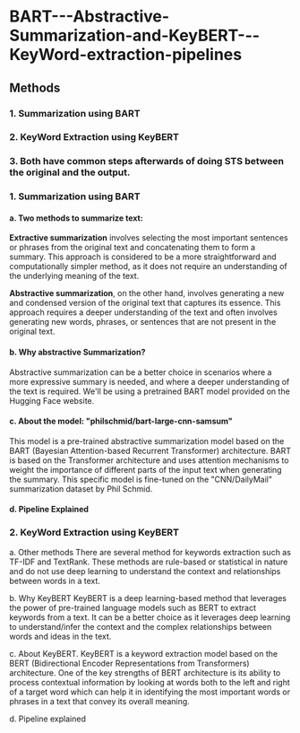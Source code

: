 # BART---Abstractive-Summarization-and-KeyBERT---KeyWord-extraction-pipelines

## Methods
### 1. Summarization using BART
### 2. KeyWord Extraction using KeyBERT
### 3. Both have common steps afterwards of doing STS between the original and the output.

### 1. Summarization using BART
  #### a. Two methods to summarize text: 
   **Extractive summarization** involves selecting the most important sentences or phrases from the original text and concatenating them to form a summary. 
   This approach is considered to be a more straightforward and computationally simpler method, as it does not require an understanding of the underlying 
   meaning of the text.

**Abstractive summarization**, on the other hand, involves generating a new and condensed version of the original text that captures its essence. This approach requires a deeper understanding of the text and often involves generating new words, phrases, or sentences that are not present in the original text.

#### b. Why abstractive Summarization?
Abstractive summarization can be a better choice in scenarios where a more expressive summary is needed, and where a deeper understanding of the text is required. We'll be using a pretrained BART model provided on the Hugging Face website. 

#### c. About the model: "philschmid/bart-large-cnn-samsum"
This model is a pre-trained abstractive summarization model based on the BART (Bayesian Attention-based Recurrent Transformer) architecture. BART is based on the Transformer architecture and uses attention mechanisms to weight the importance of different parts of the input text when generating the summary. This specific model is fine-tuned on the "CNN/DailyMail" summarization dataset by Phil Schmid.

#### d. Pipeline Explained



### 2. KeyWord Extraction using KeyBERT
a. Other methods 
There are several method for keywords extraction such as TF-IDF and TextRank. These methods are rule-based or statistical in nature and do not use deep learning to understand the context and relationships between words in a text.

b. Why KeyBERT
KeyBERT is a deep learning-based method that leverages the power of pre-trained language models such as BERT to extract keywords from a text. 
It can be a better choice as it leverages deep learning to understand/infer the context and the complex relationships between words and ideas in the text.

c. About KeyBERT.
KeyBERT is a keyword extraction model based on the BERT (Bidirectional Encoder Representations from Transformers) architecture.
One of the key strengths of BERT architecture is its ability to process contextual information by looking at words both to the left and right of a target word which can help it in identifying the most important words or phrases in a text that convey its overall meaning.

d. Pipeline explained










